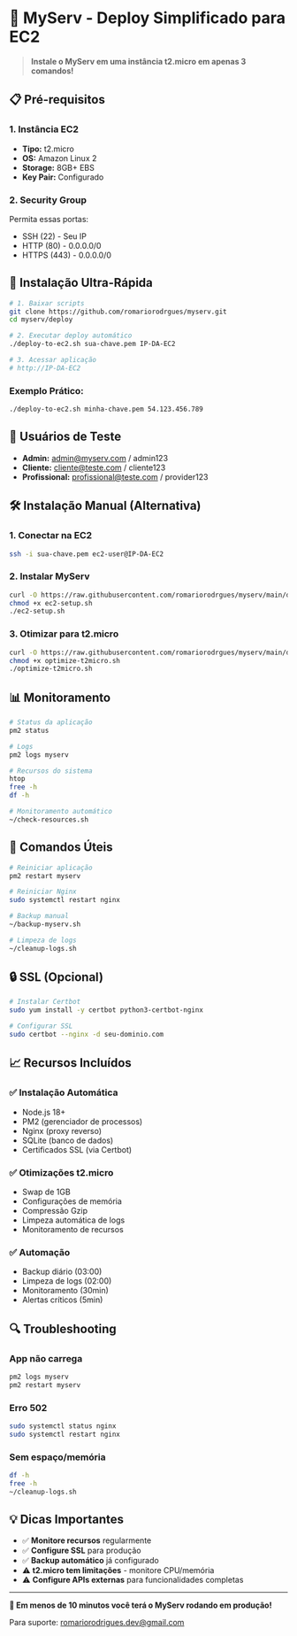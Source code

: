 # 🚀 MyServ - Deploy Simplificado para EC2

> **Instale o MyServ em uma instância t2.micro em apenas 3 comandos!**

## 📋 Pré-requisitos

### 1. Instância EC2
- **Tipo:** t2.micro
- **OS:** Amazon Linux 2
- **Storage:** 8GB+ EBS
- **Key Pair:** Configurado

### 2. Security Group
Permita essas portas:
- SSH (22) - Seu IP
- HTTP (80) - 0.0.0.0/0
- HTTPS (443) - 0.0.0.0/0

## 🎯 Instalação Ultra-Rápida

```bash
# 1. Baixar scripts
git clone https://github.com/romariorodrgues/myserv.git
cd myserv/deploy

# 2. Executar deploy automático
./deploy-to-ec2.sh sua-chave.pem IP-DA-EC2

# 3. Acessar aplicação
# http://IP-DA-EC2
```

### Exemplo Prático:
```bash
./deploy-to-ec2.sh minha-chave.pem 54.123.456.789
```

## 🔐 Usuários de Teste

- **Admin:** admin@myserv.com / admin123
- **Cliente:** cliente@teste.com / cliente123
- **Profissional:** profissional@teste.com / provider123

## 🛠️ Instalação Manual (Alternativa)

### 1. Conectar na EC2
```bash
ssh -i sua-chave.pem ec2-user@IP-DA-EC2
```

### 2. Instalar MyServ
```bash
curl -O https://raw.githubusercontent.com/romariorodrgues/myserv/main/deploy/ec2-setup.sh
chmod +x ec2-setup.sh
./ec2-setup.sh
```

### 3. Otimizar para t2.micro
```bash
curl -O https://raw.githubusercontent.com/romariorodrgues/myserv/main/deploy/optimize-t2micro.sh
chmod +x optimize-t2micro.sh
./optimize-t2micro.sh
```

## 📊 Monitoramento

```bash
# Status da aplicação
pm2 status

# Logs
pm2 logs myserv

# Recursos do sistema
htop
free -h
df -h

# Monitoramento automático
~/check-resources.sh
```

## 🔧 Comandos Úteis

```bash
# Reiniciar aplicação
pm2 restart myserv

# Reiniciar Nginx
sudo systemctl restart nginx

# Backup manual
~/backup-myserv.sh

# Limpeza de logs
~/cleanup-logs.sh
```

## 🔒 SSL (Opcional)

```bash
# Instalar Certbot
sudo yum install -y certbot python3-certbot-nginx

# Configurar SSL
sudo certbot --nginx -d seu-dominio.com
```

## 📈 Recursos Incluídos

### ✅ Instalação Automática
- Node.js 18+
- PM2 (gerenciador de processos)
- Nginx (proxy reverso)
- SQLite (banco de dados)
- Certificados SSL (via Certbot)

### ✅ Otimizações t2.micro
- Swap de 1GB
- Configurações de memória
- Compressão Gzip
- Limpeza automática de logs
- Monitoramento de recursos

### ✅ Automação
- Backup diário (03:00)
- Limpeza de logs (02:00)
- Monitoramento (30min)
- Alertas críticos (5min)

## 🔍 Troubleshooting

### App não carrega
```bash
pm2 logs myserv
pm2 restart myserv
```

### Erro 502
```bash
sudo systemctl status nginx
sudo systemctl restart nginx
```

### Sem espaço/memória
```bash
df -h
free -h
~/cleanup-logs.sh
```

## 💡 Dicas Importantes

- ✅ **Monitore recursos** regularmente
- ✅ **Configure SSL** para produção
- ✅ **Backup automático** já configurado
- ⚠️ **t2.micro tem limitações** - monitore CPU/memória
- ⚠️ **Configure APIs externas** para funcionalidades completas

---

**🎉 Em menos de 10 minutos você terá o MyServ rodando em produção!**

Para suporte: romariorodrigues.dev@gmail.com
